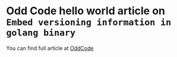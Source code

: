# Odd Code hello world article on `Embed versioning information in golang binary`
You can find full article at [OddCode](https://oddcode.daveamit.com/2018/08/17/embed-versioning-information-in-golang-binary/)
